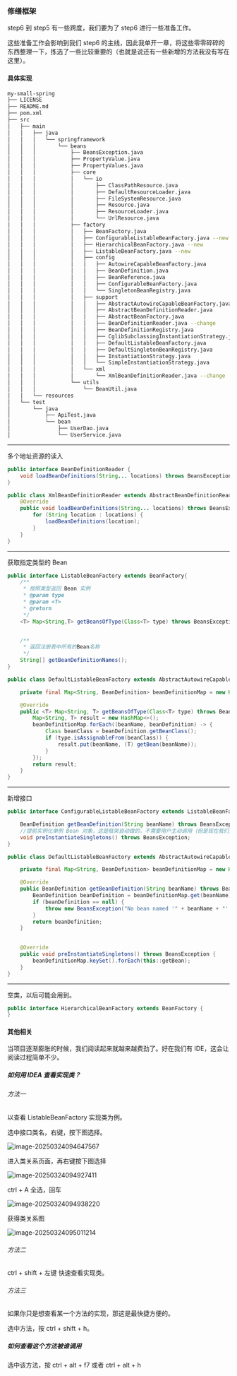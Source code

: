 ### 修缮框架

step6 到 step5 有一些跨度，我们要为了 step6 进行一些准备工作。

这些准备工作会影响到我们 step6 的主线，因此我单开一章，将这些零零碎碎的东西整理一下，拣选了一些比较重要的（也就是说还有一些新增的方法我没有写在这里）。

#### 具体实现

```bash
my-small-spring
├── LICENSE
├── README.md
├── pom.xml
├── src
│   ├── main
│   │   ├── java
│   │   │   └── springframework
│   │   │       └── beans
│   │   │           ├── BeansException.java
│   │   │           ├── PropertyValue.java
│   │   │           ├── PropertyValues.java
│   │   │           ├── core
│   │   │           │   └── io
│   │   │           │       ├── ClassPathResource.java 
│   │   │           │       ├── DefaultResourceLoader.java 
│   │   │           │       ├── FileSystemResource.java
│   │   │           │       ├── Resource.java 
│   │   │           │       ├── ResourceLoader.java
│   │   │           │       └── UrlResource.java
│   │   │           ├── factory
│   │   │           │   ├── BeanFactory.java 
│   │   │           │   ├── ConfigurableListableBeanFactory.java --new
│   │   │           │   ├── HierarchicalBeanFactory.java --new
│   │   │           │   ├── ListableBeanFactory.java --new
│   │   │           │   ├── config
│   │   │           │   │   ├── AutowireCapableBeanFactory.java 
│   │   │           │   │   ├── BeanDefinition.java
│   │   │           │   │   ├── BeanReference.java
│   │   │           │   │   ├── ConfigurableBeanFactory.java 
│   │   │           │   │   └── SingletonBeanRegistry.java
│   │   │           │   ├── support
│   │   │           │   │   ├── AbstractAutowireCapableBeanFactory.java 
│   │   │           │   │   ├── AbstractBeanDefinitionReader.java 
│   │   │           │   │   ├── AbstractBeanFactory.java 
│   │   │           │   │   ├── BeanDefinitionReader.java --change
│   │   │           │   │   ├── BeanDefinitionRegistry.java 
│   │   │           │   │   ├── CglibSubclassingInstantiationStrategy.java
│   │   │           │   │   ├── DefaultListableBeanFactory.java 
│   │   │           │   │   ├── DefaultSingletonBeanRegistry.java
│   │   │           │   │   ├── InstantiationStrategy.java
│   │   │           │   │   └── SimpleInstantiationStrategy.java
│   │   │           │   └── xml
│   │   │           │       └── XmlBeanDefinitionReader.java --change
│   │   │           └── utils
│   │   │               └── BeanUtil.java
│   │   └── resources
│   └── test
│       └── java
│           ├── ApiTest.java
│           └── bean
│               ├── UserDao.java
│               └── UserService.java
```

---

多个地址资源的读入

```java
public interface BeanDefinitionReader {
    void loadBeanDefinitions(String... locations) throws BeansException;
}
```

```java
public class XmlBeanDefinitionReader extends AbstractBeanDefinitionReader {
    @Override
    public void loadBeanDefinitions(String... locations) throws BeansException {
        for (String location : locations) {
            loadBeanDefinitions(location);
        }
    }
}
```

---

获取指定类型的 Bean

```java
public interface ListableBeanFactory extends BeanFactory{
    /**
     * 按照类型返回 Bean 实例
     * @param type
     * @param <T>
     * @return
     */
    <T> Map<String,T> getBeansOfType(Class<T> type) throws BeansException;


    /**
     * 返回注册表中所有的Bean名称
     */
    String[] getBeanDefinitionNames();
}
```

```java
public class DefaultListableBeanFactory extends AbstractAutowireCapableBeanFactory implements BeanDefinitionRegistry, ConfigurableListableBeanFactory {

    private final Map<String, BeanDefinition> beanDefinitionMap = new HashMap<>();

    @Override
    public <T> Map<String, T> getBeansOfType(Class<T> type) throws BeansException {
        Map<String, T> result = new HashMap<>();
        beanDefinitionMap.forEach((beanName, beanDefinition) -> {
            Class beanClass = beanDefinition.getBeanClass();
            if (type.isAssignableFrom(beanClass)) {
                result.put(beanName, (T) getBean(beanName));
            }
        });
        return result;
    }
}
```

---

新增接口

```java
public interface ConfigurableListableBeanFactory extends ListableBeanFactory, AutowireCapableBeanFactory, ConfigurableBeanFactory {

    BeanDefinition getBeanDefinition(String beanName) throws BeansException;
	//提前实例化单例 Bean 对象，这是框架自动做的，不需要用户主动调用（但是现在我们只有单例 Bean）
    void preInstantiateSingletons() throws BeansException;
}
```

```java
public class DefaultListableBeanFactory extends AbstractAutowireCapableBeanFactory implements BeanDefinitionRegistry, ConfigurableListableBeanFactory {

    private final Map<String, BeanDefinition> beanDefinitionMap = new HashMap<>();

    @Override
    public BeanDefinition getBeanDefinition(String beanName) throws BeansException {
        BeanDefinition beanDefinition = beanDefinitionMap.get(beanName);
        if (beanDefinition == null) {
            throw new BeansException("No bean named '" + beanName + "' is defined");
        }
        return beanDefinition;
    }
    

    @Override
    public void preInstantiateSingletons() throws BeansException {
        beanDefinitionMap.keySet().forEach(this::getBean);
    }
}
```

---

空类，以后可能会用到。

```java
public interface HierarchicalBeanFactory extends BeanFactory {
}
```

#### 其他相关

当项目逐渐膨胀的时候，我们阅读起来就越来越费劲了。好在我们有 IDE，这会让阅读过程简单不少。

##### 如何用 IDEA 查看实现类？

###### 方法一

以查看 ListableBeanFactory 实现类为例。

选中接口类名，右键，按下图选择。

![image-20250324094647567](https://typora-images-gqy.oss-cn-nanjing.aliyuncs.com/image-20250324094647567.png)

进入类关系页面，再右键按下图选择

![image-20250324094927411](https://typora-images-gqy.oss-cn-nanjing.aliyuncs.com/image-20250324094927411.png)

ctrl + A 全选，回车

![image-20250324094938220](https://typora-images-gqy.oss-cn-nanjing.aliyuncs.com/image-20250324094938220.png)

获得类关系图

![image-20250324095011214](https://typora-images-gqy.oss-cn-nanjing.aliyuncs.com/image-20250324095011214.png)

###### 方法二

ctrl + shift + 左键 快速查看实现类。

###### 方法三

如果你只是想查看某一个方法的实现，那这是最快捷方便的。

选中方法，按 ctrl + shift + h。

##### 如何查看这个方法被谁调用

选中该方法，按 ctrl + alt + f7 或者 ctrl + alt + h